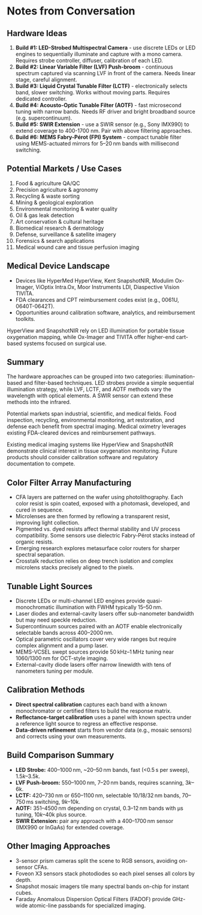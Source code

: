 # Notes from Conversation

## Hardware Ideas
1. **Build #1: LED-Strobed Multispectral Camera** - use discrete LEDs or LED engines to sequentially illuminate and capture with a mono camera. Requires strobe controller, diffuser, calibration of each LED.
2. **Build #2: Linear Variable Filter (LVF) Push-broom** - continuous spectrum captured via scanning LVF in front of the camera. Needs linear stage, careful alignment.
3. **Build #3: Liquid Crystal Tunable Filter (LCTF)** - electronically selects band, slower switching. Works without moving parts. Requires dedicated controller.
4. **Build #4: Acousto-Optic Tunable Filter (AOTF)** - fast microsecond tuning with narrow bands. Needs RF driver and bright broadband source (e.g. supercontinuum).
5. **Build #5: SWIR Extension** - use a SWIR sensor (e.g., Sony IMX990) to extend coverage to 400-1700 nm. Pair with above filtering approaches.
6. **Build #6: MEMS Fabry-Pérot (FPI) System** - compact tunable filter using MEMS-actuated mirrors for 5–20 nm bands with millisecond switching.

## Potential Markets / Use Cases
1. Food & agriculture QA/QC
2. Precision agriculture & agronomy
3. Recycling & waste sorting
4. Mining & geological exploration
5. Environmental monitoring & water quality
6. Oil & gas leak detection
7. Art conservation & cultural heritage
8. Biomedical research & dermatology
9. Defense, surveillance & satellite imagery
10. Forensics & search applications
11. Medical wound care and tissue perfusion imaging

## Medical Device Landscape
- Devices like HyperMed HyperView, Kent SnapshotNIR, Modulim Ox-Imager, ViOptix Intra.Ox, Moor Instruments LDI, Diaspective Vision TIVITA.
- FDA clearances and CPT reimbursement codes exist (e.g., 0061U, 0640T-0642T).
- Opportunities around calibration software, analytics, and reimbursement toolkits.

HyperView and SnapshotNIR rely on LED illumination for portable tissue oxygenation mapping, while Ox-Imager and TIVITA offer higher-end cart-based systems focused on surgical use.
## Summary
The hardware approaches can be grouped into two categories: illumination-based and filter-based techniques. LED strobes provide a simple sequential illumination strategy, while LVF, LCTF, and AOTF methods vary the wavelength with optical elements. A SWIR sensor can extend these methods into the infrared.

Potential markets span industrial, scientific, and medical fields. Food inspection, recycling, environmental monitoring, art restoration, and defense each benefit from spectral imaging. Medical oximetry leverages existing FDA-cleared devices and reimbursement pathways.

Existing medical imaging systems like HyperView and SnapshotNIR demonstrate clinical interest in tissue oxygenation monitoring. Future products should consider calibration software and regulatory documentation to compete.

## Color Filter Array Manufacturing
- CFA layers are patterned on the wafer using photolithography. Each color resist is spin coated, exposed with a photomask, developed, and cured in sequence.
- Microlenses are then formed by reflowing a transparent resist, improving light collection.
- Pigmented vs. dyed resists affect thermal stability and UV process compatibility. Some sensors use dielectric Fabry-Pérot stacks instead of organic resists.
- Emerging research explores metasurface color routers for sharper spectral separation.
- Crosstalk reduction relies on deep trench isolation and complex microlens stacks precisely aligned to the pixels.

## Tunable Light Sources
- Discrete LEDs or multi-channel LED engines provide quasi-monochromatic illumination with FWHM typically 15–50 nm.
- Laser diodes and external-cavity lasers offer sub-nanometer bandwidth but may need speckle reduction.
- Supercontinuum sources paired with an AOTF enable electronically selectable bands across 400–2000 nm.
- Optical parametric oscillators cover very wide ranges but require complex alignment and a pump laser.
- MEMS-VCSEL swept sources provide 50 kHz–1 MHz tuning near 1060/1300 nm for OCT-style imaging.
- External-cavity diode lasers offer narrow linewidth with tens of nanometers tuning per module.

## Calibration Methods
- **Direct spectral calibration** captures each band with a known monochromator or certified filters to build the response matrix.
- **Reflectance-target calibration** uses a panel with known spectra under a reference light source to regress an effective response.
- **Data-driven refinement** starts from vendor data (e.g., mosaic sensors) and corrects using your own measurements.

## Build Comparison Summary
- **LED Strobe:** 400–1000 nm, ~20–50 nm bands, fast (<0.5 s per sweep), $1.5k–$3.5k.
- **LVF Push-broom:** 550–1000 nm, 7–20 nm bands, requires scanning, $3k–$6k.
- **LCTF:** 420–730 nm or 650–1100 nm, selectable 10/18/32 nm bands, 70–750 ms switching, $9k–$10k.
- **AOTF:** 351–4500 nm depending on crystal, 0.3–12 nm bands with µs tuning, $10k–$40k plus source.
- **SWIR Extension:** pair any approach with a 400–1700 nm sensor (IMX990 or InGaAs) for extended coverage.

## Other Imaging Approaches
- 3-sensor prism cameras split the scene to RGB sensors, avoiding on-sensor CFAs.
- Foveon X3 sensors stack photodiodes so each pixel senses all colors by depth.
- Snapshot mosaic imagers tile many spectral bands on-chip for instant cubes.
- Faraday Anomalous Dispersion Optical Filters (FADOF) provide GHz-wide atomic-line passbands for specialized imaging.
